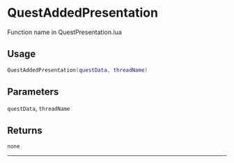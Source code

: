 # QuestAddedPresentation
Function name in QuestPresentation.lua
## Usage
```lua
QuestAddedPresentation(questData, threadName)
```
## Parameters
`questData`, `threadName`
## Returns
`none`

---